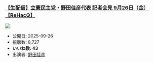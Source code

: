 ### [【生配信】立憲民主党・野田佳彦代表 記者会見 9月26日（金）【ReHacQ】](https://www.youtube.com/watch?v=gNfbbhEVnPw)
[![](https://img.youtube.com/vi/gNfbbhEVnPw/sddefault.jpg)](https://www.youtube.com/watch?v=gNfbbhEVnPw)
-   公開日: 2025-09-26
-   視聴数: 8,727
-   **いいね数: 43**
-   出演者: [野田佳彦](/rehacq_fan/people/野田佳彦 "wikilink")
